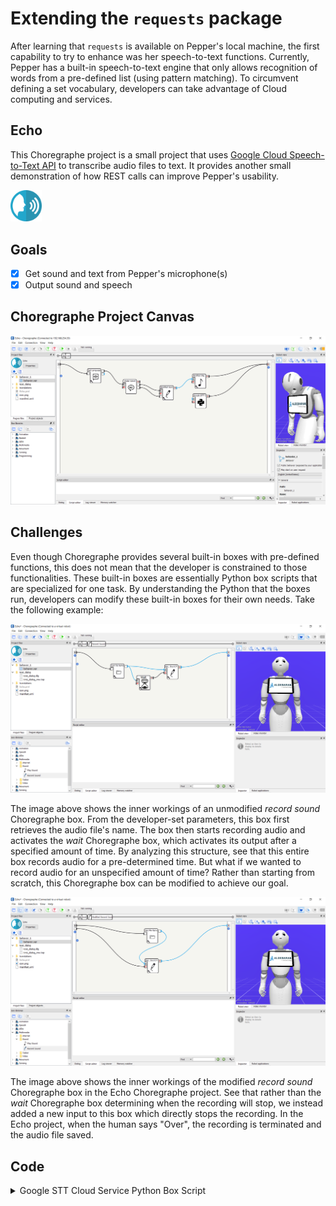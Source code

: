 # Extending the `requests` package

After learning that `requests` is available on Pepper's local machine, the first capability to try to enhance was her speech-to-text functions. Currently, Pepper has a built-in speech-to-text engine that only allows recognition of words from a pre-defined list (using pattern matching). To circumvent defining a set vocabulary, developers can take advantage of Cloud computing and services.

## Echo

This Choregraphe project is a small project that uses [Google Cloud Speech-to-Text API](https://cloud.google.com/speech-to-text) to transcribe audio files to text. It provides another small demonstration of how REST calls can improve Pepper's usability.

<img src="Echo/icon.png" width="10%" height="10%" />

## Goals

- [x] Get sound and text from Pepper's microphone(s)
- [x] Output sound and speech

## Choregraphe Project Canvas

![Choregraphe Project Canvas](docs-echo-project.PNG)

## Challenges

Even though Choregraphe provides several built-in boxes with pre-defined functions, this does not mean that the developer is constrained to those functionalities. These built-in boxes are essentially Python box scripts that are specialized for one task. By understanding the Python that the boxes run, developers can modify these built-in boxes for their own needs. Take the following example:

<img src="docs-unmodified-record-sound-box.PNG" />

The image above shows the inner workings of an unmodified _record sound_ Choregraphe box. From the developer-set parameters, this box first retrieves the audio file's name. The box then starts recording audio and activates the _wait_ Choregraphe box, which activates its output after a specified amount of time. By analyzing this structure, see that this entire box records audio for a pre-determined time. But what if we wanted to record audio for an unspecified amount of time? Rather than starting from scratch, this Choregraphe box can be modified to achieve our goal.

<img src="docs-modified-record-sound-box.PNG" />

The image above shows the inner workings of the modified _record sound_ Choregraphe box in the Echo Choregraphe project. See that rather than the _wait_ Choregraphe box determining when the recording will stop, we instead added a new input to this box which directly stops the recording. In the Echo project, when the human says "Over", the recording is terminated and the audio file saved.

## Code

<details><summary>Google STT Cloud Service Python Box Script</summary>

```python
class MyClass(GeneratedClass):
    def __init__(self):
        GeneratedClass.__init__(self)
        self.tts = ALProxy('ALTextToSpeech')

    def onLoad(self):
        pass

    def onUnload(self):
        pass

    def onInput_onStart(self, file_path):
        import json
        import base64
        import requests

        # setup the JSON payload for the Google Speech-to-text Cloud service
        audio = open(file_path, 'rb')
        config = {
            "config": {
                "encoding": "LINEAR16",
                "languageCode": "en-US"
            },
            "audio": {
                "content": base64.b64encode(audio.read())
            }
        }
        audio.close()

        # make the API call

        # UPDATE: 2020-07-02, it seems Google has changed how the API is accessed,
        # which breaks this Python code :(

        # WARNING: I hard-coded the API key into the endpoint;
        # when I disable the API (since it could cost me money), this endpoint will die

        r = requests.post('https://speech.googleapis.com/v1/speech:recognize?key=AIzaSyA0Ab_PzouKaLkNJvgusszirtHPC8uniXU', json=config)
        self.logger.info(r)
        data = json.loads(r.text)

        # extract and echo the human's speech
        text = data['results'][0]['alternatives'][0]['transcript']
        self.tts.say('You said this: {}'.format(text))

        # stop the program
        self.onStopped()

    def onInput_onStop(self):
        self.onUnload()
        self.onStopped()
```

</details>
